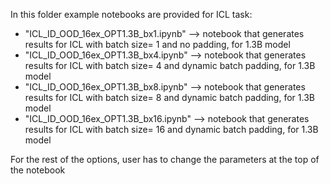 In this folder example notebooks are provided for ICL task:

- "ICL_ID_OOD_16ex_OPT1.3B_bx1.ipynb" --> notebook that generates results for ICL with batch size= 1 and no padding, for 1.3B model
- "ICL_ID_OOD_16ex_OPT1.3B_bx4.ipynb" --> notebook that generates results for ICL with batch size= 4 and dynamic batch padding, for 1.3B model
- "ICL_ID_OOD_16ex_OPT1.3B_bx8.ipynb" --> notebook that generates results for ICL with batch size= 8 and dynamic batch padding, for 1.3B model
- "ICL_ID_OOD_16ex_OPT1.3B_bx16.ipynb" --> notebook that generates results for ICL with batch size= 16 and dynamic batch padding, for 1.3B model

For the rest of the options, user has to change the parameters at the top of the notebook 

